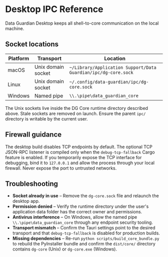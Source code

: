 # Desktop IPC Reference

Data Guardian Desktop keeps all shell-to-core communication on the local machine.

## Socket locations

| Platform | Transport | Location |
| --- | --- | --- |
| macOS | Unix domain socket | `~/Library/Application Support/Data Guardian/ipc/dg-core.sock` |
| Linux | Unix domain socket | `~/.config/data-guardian/ipc/dg-core.sock` |
| Windows | Named pipe | `\\.\pipe\data_guardian_core` |

The Unix sockets live inside the DG Core runtime directory described above. Stale sockets are removed on launch. Ensure the parent `ipc/` directory is writable by the current user.

## Firewall guidance

The desktop build disables TCP endpoints by default. The optional TCP JSON-RPC listener is compiled only when the `debug-tcp-fallback` Cargo feature is enabled. If you temporarily expose the TCP interface for debugging, bind it to `127.0.0.1` and allow the process through your local firewall. Never expose the port to untrusted networks.

## Troubleshooting

- **Socket already in use** – Remove the `dg-core.sock` file and relaunch the desktop app.
- **Permission denied** – Verify the runtime directory under the user's application data folder has the correct owner and permissions.
- **Antivirus interference** – On Windows, allow the named pipe `\\.\pipe\data_guardian_core` through any endpoint security tooling.
- **Transport mismatch** – Confirm the Tauri settings point to the desired transport and that `debug-tcp-fallback` is disabled for production builds.
- **Missing dependencies** – Re-run `python scripts/build_core_bundle.py` to rebuild the PyInstaller bundle and confirm the `dist/core/` directory contains `dg-core` (Unix) or `dg-core.exe` (Windows).
